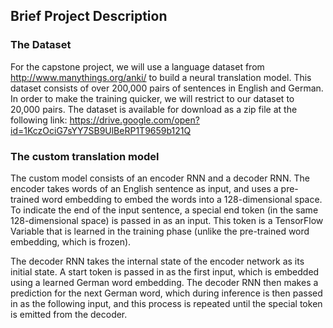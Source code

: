 ## Brief Project Description

### The Dataset

For the capstone project, we will use a language dataset from http://www.manythings.org/anki/ to build a neural translation model. This dataset consists of over 200,000 pairs of sentences in English and German. In order to make the training quicker, we will restrict to our dataset to 20,000 pairs.
The dataset is available for download as a zip file at the following link:
https://drive.google.com/open?id=1KczOciG7sYY7SB9UlBeRP1T9659b121Q

### The custom translation model

The custom model consists of an encoder RNN and a decoder RNN. The encoder takes words of an English sentence as input, and uses a pre-trained word embedding to embed the words into a 128-dimensional space. To indicate the end of the input sentence, a special end token (in the same 128-dimensional space) is passed in as an input. This token is a TensorFlow Variable that is learned in the training phase (unlike the pre-trained word embedding, which is frozen).

The decoder RNN takes the internal state of the encoder network as its initial state. A start token is passed in as the first input, which is embedded using a learned German word embedding. The decoder RNN then makes a prediction for the next German word, which during inference is then passed in as the following input, and this process is repeated until the special <end> token is emitted from the decoder.


